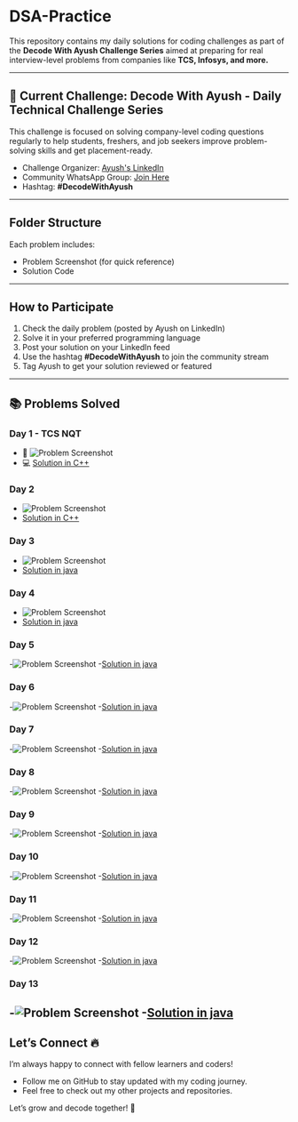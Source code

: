 # DSA-Practice 

This repository contains my daily solutions for coding challenges as part of the **Decode With Ayush Challenge Series** aimed at preparing for real interview-level problems from companies like **TCS, Infosys, and more.**

---

## 🎯 Current Challenge: Decode With Ayush - Daily Technical Challenge Series
This challenge is focused on solving company-level coding questions regularly to help students, freshers, and job seekers improve problem-solving skills and get placement-ready.

- Challenge Organizer: [Ayush's LinkedIn](https://www.linkedin.com/in/ayush-gupta-7181b7241 )  
- Community WhatsApp Group: [Join Here](https://lnkd.in/dwwFKEvx)  
- Hashtag: **#DecodeWithAyush**

---

## Folder Structure
Each problem includes:
- Problem Screenshot (for quick reference)
- Solution Code

---

## How to Participate
1. Check the daily problem (posted by Ayush on LinkedIn)
2. Solve it in your preferred programming language
3. Post your solution on your LinkedIn feed
4. Use the hashtag **#DecodeWithAyush** to join the community stream
5. Tag Ayush to get your solution reviewed or featured

---

## 📚 Problems Solved

### Day 1 - TCS NQT
- 📸 ![Problem Screenshot](./Day1_TCSNQT/Problem_Day1.png)
- 💻 [Solution in C++](./Day1_TCSNQT/nth_largest.cpp)
### Day 2 
- ![Problem Screenshot](./Day2/Problem_Day2.png)
- [Solution in C++](./Day2/alice.cpp)
### Day 3
- ![Problem Screenshot](./Day3/Problem_Day3.jpeg)
- [Solution in java](./Day3/jnjTCS.java)
### Day 4
- ![Problem Screenshot](./Day4/Problem_Day4.jpeg)
- [Solution in java](./Day4/Day4.java)
### Day 5
-![Problem Screenshot](./Day5/Problem_Day5.jpeg)
-[Solution in java](./Day5/Day5.java)
### Day 6
-![Problem Screenshot](./Day6/Problem_Day6.jpeg)
-[Solution in java](./Day6/Day6.java)
### Day 7
-![Problem Screenshot](./Day7/Problem_Day7.jpeg)
-[Solution in java](./Day7/Day7.java)
### Day 8
-![Problem Screenshot](./Day8/Problem_Day8.jpeg)
-[Solution in java](./Day8/Day8.java)
### Day 9
-![Problem Screenshot](./Day9/Problem_Day9.jpeg)
-[Solution in java](./Day9/Day9.java)
### Day 10
-![Problem Screenshot](./Day10/Problem_Day10.jpeg)
-[Solution in java](./Day10/Day10.java)
### Day 11
-![Problem Screenshot](./Day11/Problem_Day11.jpeg)
-[Solution in java](./Day11/Day11.java)
### Day 12
-![Problem Screenshot](./Day12/Problem_Day12.jpeg)
-[Solution in java](./Day12/Day12.java)
### Day 13
-![Problem Screenshot](./Day13/Problem_Day13.jpeg)
-[Solution in java](./Day13/Day13.java)
---

## Let’s Connect 🔥
I’m always happy to connect with fellow learners and coders!

- Follow me on GitHub to stay updated with my coding journey.
- Feel free to check out my other projects and repositories.

Let’s grow and decode together! 💪
